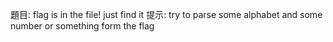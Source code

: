 題目: flag is in the file! just find it
提示: try to parse some alphabet and some number or something form the flag

